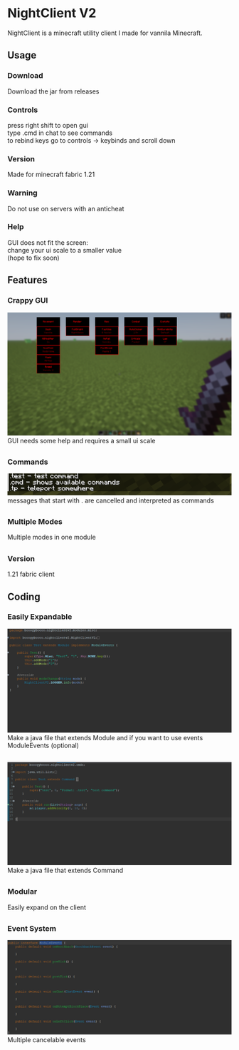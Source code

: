 # NightClient V2
NightClient is a minecraft utility client I made for vannila Minecraft.

## Usage

### Download
Download the jar from releases

### Controls
press right shift to open gui  
type .cmd in chat to see commands  
to rebind keys go to controls -> keybinds and scroll down

### Version
Made for minecraft fabric 1.21

### Warning
Do not use on servers with an anticheat

### Help
GUI does not fit the screen:  
change your ui scale to a smaller value  
(hope to fix soon)

## Features

### Crappy GUI
![gui](https://github.com/Night-Client/NightClientV2/blob/main/images/Screenshot%202025-01-05%20221749.png)
GUI needs some help and requires a small ui scale

##

### Commands
![commands](https://github.com/Night-Client/NightClientV2/blob/main/images/Screenshot%202025-01-05%20222035.png)  
messages that start with . are cancelled and interpreted as commands

##

### Multiple Modes
Multiple modes in one module

##

### Version
1.21 fabric client

## Coding

### Easily Expandable
![module example](https://github.com/Night-Client/NightClientV2/blob/main/images/e.png)
Make a java file that extends Module and if you want to use events ModuleEvents (optional)

##

![command example](https://github.com/Night-Client/NightClientV2/blob/main/images/Screenshot%202025-01-05%20223321.png)
Make a java file that extends Command

##

### Modular
Easily expand on the client

##

### Event System

![events](https://github.com/Night-Client/NightClientV2/blob/main/images/Screenshot%202025-01-05%20224354.png)
Multiple cancelable events
